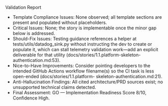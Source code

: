 Validation Report

  - Template Compliance Issues: None observed; all template sections are present and populated without placeholders.
  - Critical Issues: None; the story is implementable once the minor gap below is addressed.
  - Should-Fix Issues: Testing guidance references a helper at tests/utils/datadog_sink.py without instructing the dev to create or populate it, which can stall telemetry
    validation work—add an explicit deliverable for that utility (docs/stories/1.1.platform-skeleton-authentication.md:53).
  - Nice-to-Have Improvements: Consider pointing developers to the intended GitHub Actions workflow filename(s) so the CI task is less open-ended (docs/stories/1.1.platform-
    skeleton-authentication.md:21).
  - Anti-Hallucination Findings: All cited architecture/PRD sources exist; no unsupported technical claims detected.
  - Final Assessment: GO — Implementation Readiness Score 8/10, Confidence High.